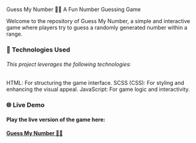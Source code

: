 Guess My Number 🎲🔢
A Fun Number Guessing Game

Welcome to the repository of Guess My Number, a simple and interactive game where players try to guess a randomly generated number within a range.

<h3>🔧 Technologies Used</h3> <h6>This project leverages the following technologies:</h6>
HTML: For structuring the game interface.
SCSS (CSS): For styling and enhancing the visual appeal.
JavaScript: For game logic and interactivity.
<h3>🌐 Live Demo</h3> <h4>Play the live version of the game here:</h4> <h4><a href="https://dev-kiddo.github.io/GuessNumber-Game-JS/">Guess My Number 🎲🔢</a></h4>
